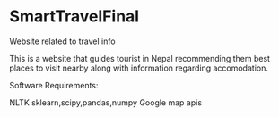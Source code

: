 # SmartTravelFinal
Website related to travel info

This is a website that guides tourist in Nepal recommending them best places to visit nearby along with information regarding accomodation.



Software Requirements:

NLTK
sklearn,scipy,pandas,numpy
Google map apis
